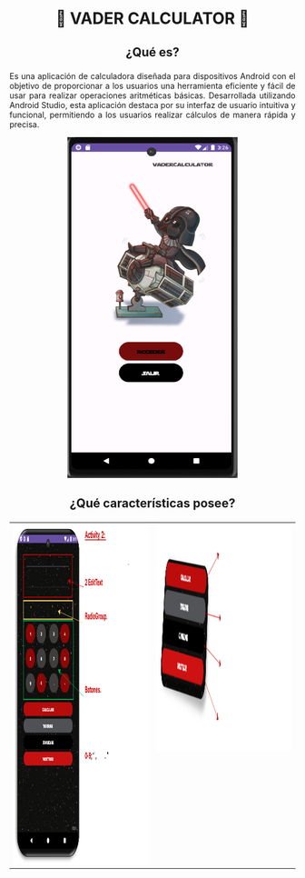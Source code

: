 # <p align="center"> :rocket: VADER CALCULATOR :iphone:
## <p align="center">  ¿Qué es?
<p align="justify">Es una aplicación de calculadora diseñada para dispositivos Android con el objetivo de proporcionar a los usuarios una herramienta eficiente y fácil de usar para realizar operaciones aritméticas básicas. Desarrollada utilizando Android Studio, esta aplicación destaca por su interfaz de usuario intuitiva y funcional, permitiendo a los usuarios realizar cálculos de manera rápida y precisa.

</p>
<p align="center">
  <img width="300" height="600" src="https://github.com/FranaGan5/vaderCalculator/blob/main/Images/Inicio_app.png">
</p>

## <p align="center">  ¿Qué características posee?
<table style="width: 100%;">
  <tr>
    <td style="text-align: left; vertical-align: top;">
      <img width="600" height="600" src="https://github.com/FranaGan5/vaderCalculator/blob/main/Images/Contenido_app.png">
    </td>
    <td style="text-align: right; vertical-align: top;">
      <img width="600" height="400" src="https://github.com/FranaGan5/vaderCalculator/blob/main/Images/Funciones_app.png">
    </td>
  </tr>
</table>






